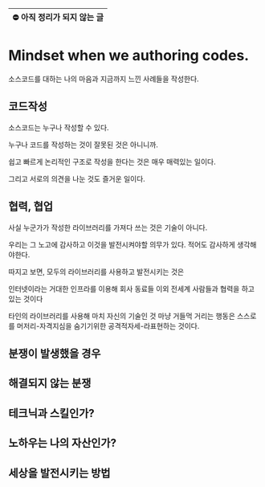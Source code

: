 | ⛔ 아직 정리가 되지 않는 글 |
| :------------------------: |

Mindset when we authoring codes.
===

소스코드를 대하는 나의 마음과 지금까지 느낀 사례들을 작성한다.

## 코드작성

소스코드는 누구나 작성할 수 있다.

누구나 코드를 작성하는 것이 잘못된 것은 아니니까.

쉽고 빠르게 논리적인 구조로 작성을 한다는 것은 매우 매력있는 일이다.

그리고 서로의 의견을 나눈 것도 즐거운 일이다.

## 협력, 협업

사실 누군가가 작성한 라이브러리를 가져다 쓰는 것은 기술이 아니다.

우리는 그 노고에 감사하고 이것을 발전시켜야할 의무가 있다. 적어도 감사하게 생각해야한다.

따지고 보면, 모두의 라이브러리를 사용하고 발전시키는 것은

인터넷이라는 거대한 인프라를 이용해 회사 동료들 이외 전세계 사람들과 협력을 하고 있는 것이다

타인의 라이브러리를 사용해 마치 자신의 기술인 것 마냥 거들먹 거리는 행동은 스스로를 머저리-자격지심을 숨기기위한 공격적자세-라표현하는 것이다.

## 분쟁이 발생했을 경우

## 해결되지 않는 분쟁

## 테크닉과 스킬인가?

## 노하우는 나의 자산인가?

## 세상을 발전시키는 방법
